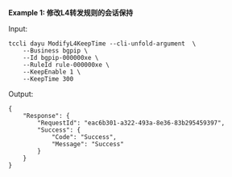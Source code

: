 **Example 1: 修改L4转发规则的会话保持**



Input: 

```
tccli dayu ModifyL4KeepTime --cli-unfold-argument  \
    --Business bgpip \
    --Id bgpip-000000xe \
    --RuleId rule-000000xe \
    --KeepEnable 1 \
    --KeepTime 300
```

Output: 
```
{
    "Response": {
        "RequestId": "eac6b301-a322-493a-8e36-83b295459397",
        "Success": {
            "Code": "Success",
            "Message": "Success"
        }
    }
}
```

